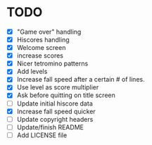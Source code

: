 # TODO

- [X] "Game over" handling
- [X] Hiscores handling
- [X] Welcome screen
- [X] increase scores
- [X] Nicer tetromino patterns
- [X] Add levels
- [X] Increase fall speed after a certain # of lines.
- [X] Use level as score multiplier
- [X] Ask before quitting on title screen
- [ ] Update initial hiscore data
- [X] Increase fall speed quicker
- [ ] Update copyright headers
- [ ] Update/finish README
- [ ] Add LICENSE file